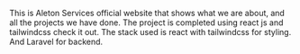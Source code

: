 This is Aleton Services official website that shows what we are about, and all the projects we have done.
The project is completed using react js and tailwindcss
check it out.
The stack used is react with tailwindcss for styling.
And Laravel for backend.
